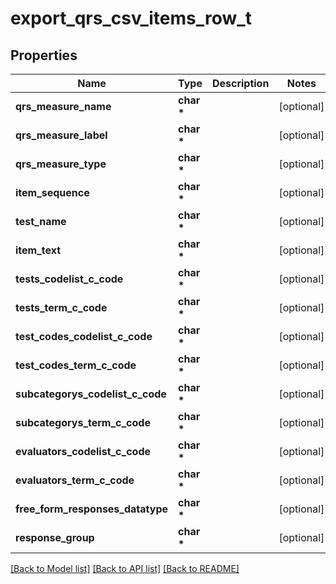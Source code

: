 # export_qrs_csv_items_row_t

## Properties
Name | Type | Description | Notes
------------ | ------------- | ------------- | -------------
**qrs_measure_name** | **char \*** |  | [optional] 
**qrs_measure_label** | **char \*** |  | [optional] 
**qrs_measure_type** | **char \*** |  | [optional] 
**item_sequence** | **char \*** |  | [optional] 
**test_name** | **char \*** |  | [optional] 
**item_text** | **char \*** |  | [optional] 
**tests_codelist_c_code** | **char \*** |  | [optional] 
**tests_term_c_code** | **char \*** |  | [optional] 
**test_codes_codelist_c_code** | **char \*** |  | [optional] 
**test_codes_term_c_code** | **char \*** |  | [optional] 
**subcategorys_codelist_c_code** | **char \*** |  | [optional] 
**subcategorys_term_c_code** | **char \*** |  | [optional] 
**evaluators_codelist_c_code** | **char \*** |  | [optional] 
**evaluators_term_c_code** | **char \*** |  | [optional] 
**free_form_responses_datatype** | **char \*** |  | [optional] 
**response_group** | **char \*** |  | [optional] 

[[Back to Model list]](../README.md#documentation-for-models) [[Back to API list]](../README.md#documentation-for-api-endpoints) [[Back to README]](../README.md)



